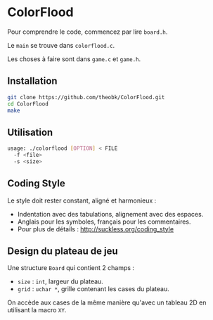 # ColorFlood

Pour comprendre le code, commencez par lire `board.h`.

Le `main` se trouve dans `colorflood.c`.

Les choses à faire sont dans `game.c` et `game.h`.

## Installation

```sh
git clone https://github.com/theobk/ColorFlood.git
cd ColorFlood
make
```

## Utilisation

```sh
usage: ./colorflood [OPTION] < FILE
  -f <file>
  -s <size>
```

## Coding Style

Le style doit rester constant, aligné et harmonieux :
- Indentation avec des tabulations, alignement avec des espaces.
- Anglais pour les symboles, français pour les commentaires.
- Pour plus de détails : http://suckless.org/coding_style

## Design du plateau de jeu

Une structure `Board` qui contient 2 champs :
- `size` : `int`, largeur du plateau.
- `grid` : `uchar *`, grille contenant les cases du plateau.

On accède aux cases de la même manière qu'avec un tableau 2D en
utilisant la macro `XY`.
